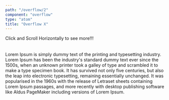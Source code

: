 ```yaml
---
path: "/overflow/2"
component: "overflow"
type: "atom"
title: "Overflow X"
---
```

<Box>
  <Card
    p={2}
    width="450px"
    border="2px dotted cyan"
  >
    <Overflow
      ox="scroll"
    >
      <Box width="550px">
        Click and Scroll Horizontally to see more!!!
        <br /><br /><br />
        Lorem Ipsum is simply dummy text of the printing and typesetting industry. Lorem Ipsum has been the industry's standard dummy text ever since the 1500s, when an unknown printer took a galley of type and scrambled it to make a type specimen book. It has survived not only five centuries, but also the leap into electronic typesetting, remaining essentially unchanged. It was popularised in the 1960s with the release of Letraset sheets containing Lorem Ipsum passages, and more recently with desktop publishing software like Aldus PageMaker including versions of Lorem Ipsum.
      </Box>
    </Overflow>
  </Card>
</Box>
